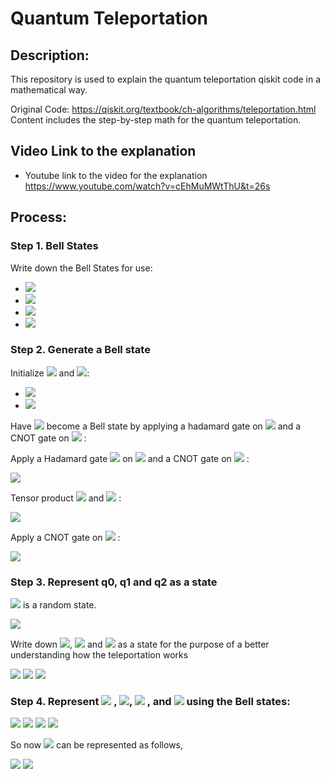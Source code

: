 
# Quantum Teleportation

## Description:
This repository is used to explain the quantum teleportation qiskit code in a mathematical way. 


Original Code: https://qiskit.org/textbook/ch-algorithms/teleportation.html
Content includes the step-by-step math for the quantum teleportation. 


## Video Link to the explanation
- Youtube link to the video for the explanation
https://www.youtube.com/watch?v=cEhMuMWtThU&t=26s

## Process:
### Step 1. Bell States 
Write down the Bell States for use:
- <img src="https://render.githubusercontent.com/render/math?math=\left|\Psi^{%2B}\right\rangle =\frac{1}{\sqrt{2}}\left(\left|11\right\rangle %2B \left|00\right\rangle \right)">
- <img src="https://render.githubusercontent.com/render/math?math=\left|\Phi^{%2B}\right\rangle =\frac{1}{\sqrt{2}}\left(\left|10\right\rangle %2B\left|01\right\rangle \right)">
- <img src="https://render.githubusercontent.com/render/math?math=\left|\Psi^{-}\right\rangle =\frac{1}{\sqrt{2}}\left(\left|11\right\rangle -\left|00\right\rangle \right)">
- <img src="https://render.githubusercontent.com/render/math?math=\left|\Phi^{-}\right\rangle =\frac{1}{\sqrt{2}}\left(\left|10\right\rangle -\left|01\right\rangle \right)">


### Step 2. Generate a Bell state

Initialize <img src="https://render.githubusercontent.com/render/math?math=\left|q_{1}\right\rangle">
and <img src="https://render.githubusercontent.com/render/math?math=\left|q_{2}\right\rangle">:

- <img src="https://render.githubusercontent.com/render/math?math=\left|q_{1}\right\rangle =\left|0\right\rangle">
- <img src="https://render.githubusercontent.com/render/math?math=\left|q_{2}\right\rangle =\left|0\right\rangle">

Have <img src="https://render.githubusercontent.com/render/math?math=\left|q_{1},q_{2}\right\rangle">  become a Bell state by applying a hadamard gate on <img src="https://render.githubusercontent.com/render/math?math=\left|q_{1}\right\rangle"> and a CNOT gate on <img src="https://render.githubusercontent.com/render/math?math=\left|q_{2}\right\rangle">
:

Apply a Hadamard gate 
<img src="https://render.githubusercontent.com/render/math?math=H">
on 
<img src="https://render.githubusercontent.com/render/math?math=\left|q_{1}\right\rangle ">
and a CNOT gate on
<img src="https://render.githubusercontent.com/render/math?math=\left|q_{2}\right\rangle ">
:

<img src="https://render.githubusercontent.com/render/math?math=H\left|q_{1}\right\rangle =\frac{1}{\sqrt{2}}\left(\left|1\right\rangle %2B\left|0\right\rangle \right)">

Tensor product <img src="https://render.githubusercontent.com/render/math?math=\left|q_{1}\right\rangle "> and
<img src="https://render.githubusercontent.com/render/math?math=\left|q_{2}\right\rangle ">
:

<img src="https://render.githubusercontent.com/render/math?math=\left|q_{1}\right\rangle \otimes\left|q_{2}\right\rangle =\frac{1}{\sqrt{2}}\left[\left(\left|1\right\rangle %2B\left|0\right\rangle \right)\otimes\left|0\right\rangle \right]=\frac{1}{\sqrt{2}}\left(\left|10\right\rangle %2B\left|00\right\rangle \right)">

Apply a CNOT gate on 
<img src="https://render.githubusercontent.com/render/math?math=\left|q_{2}\right\rangle ">
:


<img src="https://render.githubusercontent.com/render/math?math=\left|q\right\rangle =CNOT_{12}\left|q_{1}\right\rangle \otimes\left|q_{2}\right\rangle =\frac{1}{\sqrt{2}}\left(\left|00\right\rangle +\left|11\right\rangle \right) ">
 
 
### Step 3. Represent q0, q1 and q2 as a state 

<img src="https://render.githubusercontent.com/render/math?math=\left|q_{0}\right\rangle"> is a random state.


<img src="https://render.githubusercontent.com/render/math?math=\left|q_{0}\right\rangle =\alpha\left|0\right\rangle +\beta\left|1\right\rangle ">

Write down <img src="https://render.githubusercontent.com/render/math?math=\left|q_{0}\right\rangle">, <img src="https://render.githubusercontent.com/render/math?math=\left|q_{1}\right\rangle"> and <img src="https://render.githubusercontent.com/render/math?math=\left|q_{2}\right\rangle"> as a state for the purpose of a better understanding how the teleportation works


<img src="https://render.githubusercontent.com/render/math?math=\left|q_{0},q_{1},q_{2}\right\rangle =\left|q_{0}\right\rangle \otimes\left|q_{1},q_{2}\right\rangle =\left(\alpha\left|0\right\rangle %2B \beta\left|1\right\rangle \right)\otimes\frac{1}{\sqrt{2}}\left(\left|11\right\rangle %2B \left|00\right\rangle \right) ">


<img src="https://render.githubusercontent.com/render/math?math==\frac{1}{\sqrt{2}}\left(\alpha\left|011\right\rangle %2B\alpha\left|000\right\rangle %2B\beta\left|111\right\rangle %2B\beta\left|100\right\rangle \right)">

<img src="https://render.githubusercontent.com/render/math?math==\frac{\alpha}{\sqrt{2}}\left(\left|01\right\rangle \otimes\left|1\right\rangle \right)%2B\frac{\alpha}{\sqrt{2}}\left(\left|00\right\rangle \otimes\left|0\right\rangle \right)%2B\frac{\beta}{\sqrt{2}}\left(\left|11\right\rangle \otimes\left|1\right\rangle \right)%2B\frac{\beta}{\sqrt{2}}\left(\left|10\right\rangle \otimes\left|0\right\rangle \right)">

### Step 4. Represent <img src="https://render.githubusercontent.com/render/math?math=\left|q_{00}\right\rangle"> , <img src="https://render.githubusercontent.com/render/math?math=\left|q_{01}\right\rangle">, <img src="https://render.githubusercontent.com/render/math?math=\left|q_{10}\right\rangle"> , and <img src="https://render.githubusercontent.com/render/math?math=\left|q_{11}\right\rangle">  using the Bell states:


<img src="https://render.githubusercontent.com/render/math?math=\left|01\right\rangle =\frac{1}{\sqrt{2}}\left(\left|\Phi^{+}\right\rangle -\left|\Phi^{-}\right\rangle \right)">


<img src="https://render.githubusercontent.com/render/math?math=\left|00\right\rangle =\frac{1}{\sqrt{2}}\left(\left|\Psi^{+}\right\rangle -\left|\Psi^{-}\right\rangle \right)">


<img src="https://render.githubusercontent.com/render/math?math=\left|10\right\rangle =\frac{1}{\sqrt{2}}\left(\left|\Phi^{+}\right\rangle %2B\left|\Phi^{-}\right\rangle \right)">


<img src="https://render.githubusercontent.com/render/math?math=\left|11\right\rangle =\frac{1}{\sqrt{2}}\left(\left|\Psi^{+}\right\rangle %2B\left|\Psi^{-}\right\rangle \right)">


So now <img src="https://render.githubusercontent.com/render/math?math=\left|q_{0},q_{1}q_{2}\right\rangle  ">  can be represented as follows,


<img src="https://render.githubusercontent.com/render/math?math=\left|q_{0},q_{1}q_{2}\right\rangle ">

<img src="https://render.githubusercontent.com/render/math?math==\left\{ \left[\frac{\alpha}{2}\left(\left|\Phi^{%2B}\right\rangle -\left|\Phi^{-}\right\rangle \right)\otimes\left|1\right\rangle %2B\frac{\alpha}{2}\left(\left|\Psi^{%2B}\right\rangle -\left|\Psi^{-}\right\rangle \right)\otimes\left|0\right\rangle %2B\frac{\beta}{2}\left(\left|\Psi^{%2B}\right\rangle +\left|\Psi^{-}\right\rangle \right)\otimes\left|1\right\rangle +\frac{\beta}{2}\left(\left|\Phi^{%2B}\right\rangle %2B\left|\Phi^{-}\right\rangle \otimes\left|0\right\rangle \right)\right]\right\} ">
